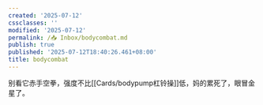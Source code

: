 ```yaml
---
created: '2025-07-12'
cssclasses: ''
modified: '2025-07-12'
permalink: /📥 Inbox/bodycombat.md
publish: true
published: '2025-07-12T18:40:26.461+08:00'
title: bodycombat
---
```

别看它赤手空拳，强度不比[[Cards/bodypump杠铃操]]低，妈的累死了，眼冒金星了。
